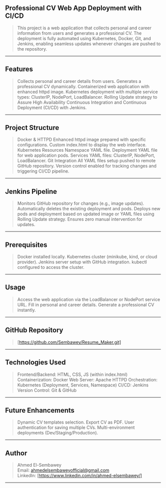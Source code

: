 **Professional CV Web App Deployment with CI/CD**
-------------------------------------------------
> This project is a web application that collects personal and career information from users and generates a professional CV. 
> The deployment is fully automated using Kubernetes, Docker, Git, and Jenkins, enabling seamless updates whenever changes are pushed to the repository.
------------------------------------------------------------------------------------------------------------------------------------------------------

**Features**
------------
> Collects personal and career details from users.
> Generates a professional CV dynamically.
> Containerized web application with enhanced httpd image.
> Kubernetes deployment with multiple service types: ClusterIP, NodePort, LoadBalancer.
> Rolling Update strategy to Assure High Availability
> Continuous Integration and Continuous Deployment (CI/CD) with Jenkins.
------------------------------------------------------------------------------------------------------------------------------------------------------

**Project Structure**
---------------------
> Docker & HTTPD
> Enhanced httpd image prepared with specific configurations.
> Custom index.html to display the web interface.
> Kubernetes Resources
> Namespace YAML file.
> Deployment YAML file for web application pods.
> Services YAML files: ClusterIP, NodePort, LoadBalancer.
> Git Integration
> All YAML files setup pushed to remote GitHub repository.
> Version control enabled for tracking changes and triggering CI/CD pipeline.
------------------------------------------------------------------------------------------------------------------------------------------------------

**Jenkins Pipeline**
--------------------
> Monitors GitHub repository for changes (e.g., image updates).
> Automatically deletes the existing deployment and pods.
> Deploys new pods and deployment based on updated image or YAML files using Rolling Update strategy.
> Ensures zero manual intervention for updates.
------------------------------------------------------------------------------------------------------------------------------------------------------

**Prerequisites**
-----------------
> Docker installed locally.
> Kubernetes cluster (minikube, kind, or cloud provider).
> Jenkins server setup with GitHub integration.
> kubectl configured to access the cluster.
------------------------------------------------------------------------------------------------------------------------------------------------------

**Usage**
---------
> Access the web application via the LoadBalancer or NodePort service URL.
> Fill in personal and career details.
> Generate a professional CV instantly.
------------------------------------------------------------------------------------------------------------------------------------------------------

**GitHub Repository**
---------------------
> [https://github.com/Sembawey/Resume_Maker.git]
------------------------------------------------------------------------------------------------------------------------------------------------------

**Technologies Used**
---------------------
> Frontend/Backend: HTML, CSS, JS (within index.html)
> Containerization: Docker
> Web Server: Apache HTTPD
> Orchestration: Kubernetes (Deployment, Services, Namespace)
> CI/CD: Jenkins
> Version Control: Git & GitHub
------------------------------------------------------------------------------------------------------------------------------------------------------

**Future Enhancements**
-----------------------
> Dynamic CV templates selection.
> Export CV as PDF.
> User authentication for saving multiple CVs.
> Multi-environment deployments (Dev/Staging/Production).
------------------------------------------------------------------------------------------------------------------------------------------------------

**Author**
----------
> Ahmed El-Sembawey     
> Email: ahmedelsembaweyofficial@gmail.com     
> LinkedIn: [https://www.linkedin.com/in/ahmed-elsembawey/]  
------------------------------------------------------------------------------------------------------------------------------------------------------
